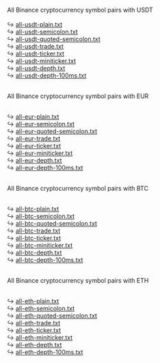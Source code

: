 All Binance cryptocurrency symbol pairs with USDT
<br><br>
&#8618; <a target="_blank" href="https://kurzovnilistek.eu/binance-usdt-eur-btc-eth-pairs-list/#usdplain">all-usdt-plain.txt</a>
<br>
&#8618; <a target="_blank" href="https://kurzovnilistek.eu/binance-usdt-eur-btc-eth-pairs-list/all-usdt-semicolon.txt">all-usdt-semicolon.txt</a>
<br>
&#8618; <a target="_blank" href="https://kurzovnilistek.eu/binance-usdt-eur-btc-eth-pairs-list/all-usdt-quoted-semicolon.txt">all-usdt-quoted-semicolon.txt</a>
<br>
&#8618; <a target="_blank" href="https://kurzovnilistek.eu/binance-usdt-eur-btc-eth-pairs-list/all-usdt-trade.txt">all-usdt-trade.txt</a>
<br>
&#8618; <a target="_blank" href="https://kurzovnilistek.eu/binance-usdt-eur-btc-eth-pairs-list/all-usdt-ticker.txt">all-usdt-ticker.txt</a>
<br>
&#8618; <a target="_blank" href="https://kurzovnilistek.eu/binance-usdt-eur-btc-eth-pairs-list/all-usdt-miniticker.txt">all-usdt-miniticker.txt</a>
<br>
&#8618; <a target="_blank" href="https://kurzovnilistek.eu/binance-usdt-eur-btc-eth-pairs-list/all-usdt-depth.txt">all-usdt-depth.txt</a>
<br>
&#8618; <a target="_blank" href="https://kurzovnilistek.eu/binance-usdt-eur-btc-eth-pairs-list/all-usdt-depth-100ms.txt">all-usdt-depth-100ms.txt</a>
<br><br>

All Binance cryptocurrency symbol pairs with EUR
<br><br>

&#8618; <a target="_blank" href="https://kurzovnilistek.eu/binance-usdt-eur-btc-eth-pairs-list/all-eur-plain.txt">all-eur-plain.txt</a>
<br>
&#8618; <a target="_blank" href="https://kurzovnilistek.eu/binance-usdt-eur-btc-eth-pairs-list/all-eur-semicolon.txt">all-eur-semicolon.txt</a>
<br>
&#8618; <a target="_blank" href="https://kurzovnilistek.eu/binance-usdt-eur-btc-eth-pairs-list/all-eur-quoted-semicolon.txt">all-eur-quoted-semicolon.txt</a>
<br>
&#8618; <a target="_blank" href="https://kurzovnilistek.eu/binance-usdt-eur-btc-eth-pairs-list/all-eur-trade.txt">all-eur-trade.txt</a>
<br>
&#8618; <a target="_blank" href="https://kurzovnilistek.eu/binance-usdt-eur-btc-eth-pairs-list/all-eur-ticker.txt">all-eur-ticker.txt</a>
<br>
&#8618; <a target="_blank" href="https://kurzovnilistek.eu/binance-usdt-eur-btc-eth-pairs-list/all-eur-miniticker.txt">all-eur-miniticker.txt</a>
<br>
&#8618; <a target="_blank" href="https://kurzovnilistek.eu/binance-usdt-eur-btc-eth-pairs-list/all-eur-depth.txt">all-eur-depth.txt</a>
<br>
&#8618; <a target="_blank" href="https://kurzovnilistek.eu/binance-usdt-eur-btc-eth-pairs-list/all-eur-depth-100ms.txt">all-eur-depth-100ms.txt</a>
<br><br>

All Binance cryptocurrency symbol pairs with BTC
<br><br>

&#8618; <a target="_blank" href="https://kurzovnilistek.eu/binance-usdt-eur-btc-eth-pairs-list/all-btc-plain.txt">all-btc-plain.txt</a>
<br>
&#8618; <a target="_blank" href="https://kurzovnilistek.eu/binance-usdt-eur-btc-eth-pairs-list/all-btc-semicolon.txt">all-btc-semicolon.txt</a>
<br>
&#8618; <a target="_blank" href="https://kurzovnilistek.eu/binance-usdt-eur-btc-eth-pairs-list/all-btc-quoted-semicolon.txt">all-btc-quoted-semicolon.txt</a>
<br>
&#8618; <a target="_blank" href="https://kurzovnilistek.eu/binance-usdt-eur-btc-eth-pairs-list/all-btc-trade.txt">all-btc-trade.txt</a>
<br>
&#8618; <a target="_blank" href="https://kurzovnilistek.eu/binance-usdt-eur-btc-eth-pairs-list/all-btc-ticker.txt">all-btc-ticker.txt</a>
<br>
&#8618; <a target="_blank" href="https://kurzovnilistek.eu/binance-usdt-eur-btc-eth-pairs-list/all-btc-miniticker.txt">all-btc-miniticker.txt</a>
<br>
&#8618; <a target="_blank" href="https://kurzovnilistek.eu/binance-usdt-eur-btc-eth-pairs-list/all-btc-depth.txt">all-btc-depth.txt</a>
<br>
&#8618; <a target="_blank" href="https://kurzovnilistek.eu/binance-usdt-eur-btc-eth-pairs-list/all-btc-depth-100ms.txt">all-btc-depth-100ms.txt</a>
<br><br>

All Binance cryptocurrency symbol pairs with ETH
<br><br>

&#8618; <a target="_blank" href="https://kurzovnilistek.eu/binance-usdt-eur-btc-eth-pairs-list/all-eth-plain.txt">all-eth-plain.txt</a>
<br>
&#8618; <a target="_blank" href="https://kurzovnilistek.eu/binance-usdt-eur-btc-eth-pairs-list/all-eth-semicolon.txt">all-eth-semicolon.txt</a>
<br>
&#8618; <a target="_blank" href="https://kurzovnilistek.eu/binance-usdt-eur-btc-eth-pairs-list/all-eth-quoted-semicolon.txt">all-eth-quoted-semicolon.txt</a>
<br>
&#8618; <a target="_blank" href="https://kurzovnilistek.eu/binance-usdt-eur-btc-eth-pairs-list/all-eth-trade.txt">all-eth-trade.txt</a>
<br>
&#8618; <a target="_blank" href="https://kurzovnilistek.eu/binance-usdt-eur-btc-eth-pairs-list/all-eth-ticker.txt">all-eth-ticker.txt</a>
<br>
&#8618; <a target="_blank" href="https://kurzovnilistek.eu/binance-usdt-eur-btc-eth-pairs-list/all-eth-miniticker.txt">all-eth-miniticker.txt</a>
<br>
&#8618; <a target="_blank" href="https://kurzovnilistek.eu/binance-usdt-eur-btc-eth-pairs-list/all-eth-depth.txt">all-eth-depth.txt</a>
<br>
&#8618; <a target="_blank" href="https://kurzovnilistek.eu/binance-usdt-eur-btc-eth-pairs-list/all-eth-depth-100ms.txt">all-eth-depth-100ms.txt</a>
<br><br>
